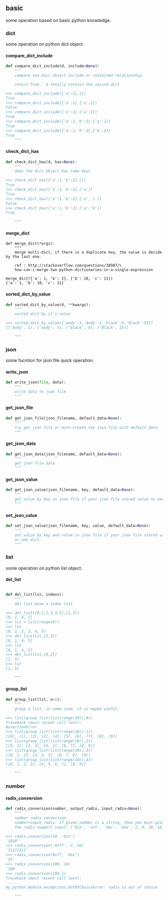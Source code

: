 ## basic
some operation based on basic python knowledge.

### dict
some operation on python dict object.

#### compare_dict_include
```python
def compare_dict_include(d, include=None):
    """
    compare two dict object include or contained relationship

    return True : d totally contain the second dict

>>> compare_dict_include({'a':1},{})
True
>>> compare_dict_include({'a':1},{'a':2})
False
>>> compare_dict_include({'a':1},{'a':1})
True
>>> compare_dict_include({'a':1,'b':2},{'a':1})
True
>>> compare_dict_include({'a':1,'b':2},{'b':2})
True
    """
```

#### check_dict_has
```python
def check_dict_has(d, has=None):
    """
    does the dict object has some keys

>>> check_dict_has({'a':1,'b':2},[])
True
>>> check_dict_has({'a':1,'b':2},['a'])
True
>>> check_dict_has({'a':1,'b':2},['a','c'])
False
>>> check_dict_has({'a':1,'b':2},['a','b'])
True

    """
```


#### merge_dict
```text
def merge_dict(*args):
    """
    merge multi-dict, if there is a duplicate key, the value is decide by the last one.

    ref : http://stackoverflow.com/questions/38987/\
    how-can-i-merge-two-python-dictionaries-in-a-single-expression
    
merge_dict({'a': 1, 'b': 2}, {'b': 10, 'c': 11})
{'a': 1, 'b': 10, 'c': 11}

```

#### sorted_dict_by_value
```python
def sorted_dict_by_value(d, **kwargs):
    """
    sorted dict by it's value

>>> sorted_dict_by_value({'andy':5,'Andy':1,'black':9,'Black':55})
[('Andy', 1), ('andy', 5), ('black', 9), ('Black', 55)]

    """
```

### json
some fucntion for json file quick operation.

#### write_json
```python
def write_json(file, data):
    """
    write data to json file
    """
```

#### get_json_file
```python
def get_json_file(json_filename, default_data=None):
    """
    try get json file or auto-create the json file with default_data
    """
```

#### get_json_data
```python
def get_json_data(json_filename, default_data=None):
    """
    get json file data
    """
```

#### get_json_value
```python
def get_json_value(json_filename, key, default_data=None):
    """
    get value by key in json file if your json file stored value as one dict.
    """
```
#### set_json_value
```python
def set_json_value(json_filename, key, value, default_data=None):
    """
    set value by key and value in json file if your json file stored value
    as one dict.
    """
```

### list
some operation on python list object.

#### del_list
```python

def del_list(lst, indexs):
    """
    del list base a index list

>>> del_list([0,1,2,3,4,5],[2,3])
[0, 1, 4, 5]
>>> lst = list(range(6))
>>> lst
[0, 1, 2, 3, 4, 5]
>>> del_list(lst,[2,3])
[0, 1, 4, 5]
>>> lst
[0, 1, 4, 5]
>>> del_list(lst,[0,2])
[1, 5]
>>> lst
[1, 5]

    """
```


#### group_list
```python
def group_list(lst, n=1):
    """
    group a list, in some case, it is maybe useful.

>>> list(group_list(list(range(10)),0))
Traceback (most recent call last):
AssertionError
>>> list(group_list(list(range(10)),1))
[[0], [1], [2], [3], [4], [5], [6], [7], [8], [9]]
>>> list(group_list(list(range(10)),2))
[[0, 1], [2, 3], [4, 5], [6, 7], [8, 9]]
>>> list(group_list(list(range(10)),3))
[[0, 1, 2], [3, 4, 5], [6, 7, 8], [9]]
>>> list(group_list(list(range(10)),4))
[[0, 1, 2, 3], [4, 5, 6, 7], [8, 9]]

    """
```

### number
#### radix_conversion

```python
def radix_conversion(number, output_radix, input_radix=None):
    """
    number radix conversion.
    number+input_radix: if given number is a string, then you must give the input_radix parameter.
    the radix support input: ['bin', 'oct', 'dec', 'hex', 2, 8, 10, 16]

>>> radix_conversion(10, 'bin')
'1010'
>>> radix_conversion('0xff', 2, 16)
'11111111'
>>> radix_conversion(0o77, 'hex')
'3f'
>>> radix_conversion(100, 10)
'100'
>>> radix_conversion(100,1)
Traceback (most recent call last):
......
my_python_module.exceptions.OutOfChoiceError: radix is out of choice.

    """
```
